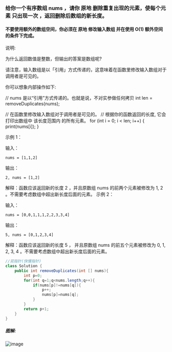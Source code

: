 ### 给你一个有序数组 nums ，请你 原地 删除重复出现的元素，使每个元素 只出现一次 ，返回删除后数组的新长度。

#### 不要使用额外的数组空间，你必须在 原地 修改输入数组 并在使用 O(1) 额外空间的条件下完成。

 

说明:

为什么返回数值是整数，但输出的答案是数组呢?

请注意，输入数组是以「引用」方式传递的，这意味着在函数里修改输入数组对于调用者是可见的。

你可以想象内部操作如下:

// nums 是以“引用”方式传递的。也就是说，不对实参做任何拷贝
int len = removeDuplicates(nums);

// 在函数里修改输入数组对于调用者是可见的。
// 根据你的函数返回的长度, 它会打印出数组中 该长度范围内 的所有元素。
for (int i = 0; i < len; i++) {
    print(nums[i]);
}

示例 1：

输入：

```in
nums = [1,1,2]
```

输出：

```out
2, nums = [1,2]
```

解释：函数应该返回新的长度 2 ，并且原数组 nums 的前两个元素被修改为 1, 2 。不需要考虑数组中超出新长度后面的元素。
示例 2：

输入：

```in
nums = [0,0,1,1,1,2,2,3,3,4]
```

输出：

```out
5, nums = [0,1,2,3,4]
```

解释：函数应该返回新的长度 5 ， 并且原数组 nums 的前五个元素被修改为 0, 1, 2, 3, 4 。不需要考虑数组中超出新长度后面的元素。

```Java
//双指针(快慢指针)
class Solution {
    public int removeDuplicates(int [] nums){
        int p=0;    
        for(int q=1;q<nums.length;q++){
            if(nums[p]!=nums[q]){
                p++;
                nums[p]=nums[q];
            }
        }
        return p+1;
    }
}
```
##### 图解:
![image](https://user-images.githubusercontent.com/62934005/115144273-6245d800-a07e-11eb-9b7c-babf875b7cf4.png)
